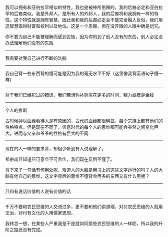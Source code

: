 我可以拥有和亚伯拉罕相似的特性，我也是被神所恩赐的，我的后裔必定和亚伯拉罕的后裔类似。我是外邦人，是所有人的外邦人，我的后裔将和我拥有一样的特性。这个特性就是拥有智慧，因此我和我的后裔必定会不能完全融入世俗，我们用这智慧取得财富和权利以及地位。这是一个恩赐，但在没开眼的人眼中确是诅咒。

你不要为自己不能被理解而感到苦恼，因为你的到了别人没有的东西，别人必定没办法理解他们没有的东西
___
我需要对我自己进行不断的洗脑
___
我自己背一些东西背的慢可能是因为我的毫无水平不好（这里像我背英语句子慢一样）
___
对于我们已经犯过的错误，我们若想弥补则需花更多的时间、精力或者是金钱
___
个人的推断

古时候神以血缘看待人是有原因的，古代的血缘都很明显，每个宗族上都有他们的性格特点。但是现在不同了，信息时代的每个人的思维都可能会突然之间变化巨大，进而与父亲和爷爷的性格有巨大的不同
___
现在的人一味的要求背，却很少听到有人说理解了。

祖宗尚且知道只可意会不可言传，我们现在反倒不懂了。

背下来了一句话有何用处呢，难道人的大脑是用书上的这些文字运行的吗？人的大脑有他自己的思维，这文字背后的思维不懂背会再多的东西又有什么用呢？
___
只和有说话价值的人说有价值的话
___
千万不要和农民思维的人交流过多，更不要和他们讲道理，对付农民思维的人就用法治，对付有文化的人用儒家思想。

我转念一想，在某些人严重我是不是就如同那些农民思维的人一样呢，所以我的升阶之路还没有完成。